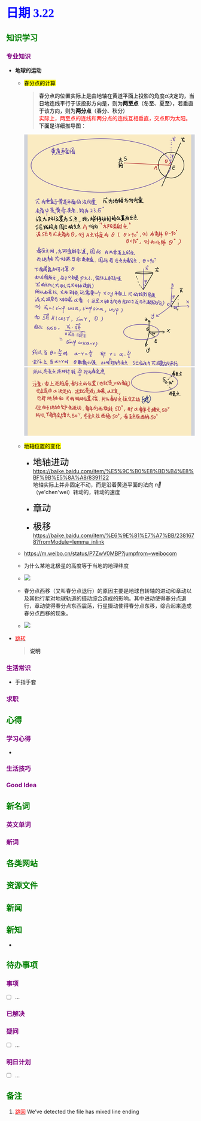 ## <font color = blue face=楷体 size=6>日期 3.22</font>

## <font color = green>知识学习 </font>
### <font color = purple>专业知识 </font>
+ **地球的运动**
	 + <mark> 春分点的计算</mark>
		 ><font color =o>春分点的位置实际上是由地轴在黄道平面上投影的角度$\alpha$决定的，当日地连线平行于该投影方向是，则为**两至点**（冬至、夏至），若垂直于该方向，则为**两分点**（春分、秋分）</font><br/> <font color = red>实际上，两至点的连线和两分点的连线互相垂直，交点即为太阳。</font>
		 <font color =o> 下面是详细推导图：</font>
	
		<img src ="../picture/3.22/IMG_20250322_122822.jpg" width =550>
		<img src =../picture/3.22/IMG_20250322_124318.jpg width =550>
	
	 + <mark>地轴位置的变化</mark>
	 
		 + <font color = o face = 楷体 size =5>地轴进动</font>
			 https://baike.baidu.com/item/%E5%9C%B0%E8%BD%B4%E8%BF%9B%E5%8A%A8/8391122  
			 地轴实际上并非固定不动，而是沿着黄道平面的法向 $\vec{n}$ （ye'chen'wei）转动的，转动的速度
			 
		 + <font color = o face = 楷体 size =5>章动</font>
		 + <font color = o face = 楷体 size =5>极移</font>
			https://baike.baidu.com/item/%E6%9E%81%E7%A7%BB/2381678?fromModule=lemma_inlink

	 + https://m.weibo.cn/status/P7ZwV0MBP?jumpfrom=weibocom
	 +  为什么某地北极星的高度等于当地的地理纬度
	 + <img src="https://tiku-data.cdn.bcebos.com/originalpic/2dd2db0f6f37f3d29eeb27559ac1f7ac.jpg?auth_key=2366741361-0-0-0a808b16a3417ab15fde145812e1ab6e">
	 + 春分点西移（又叫春分点退行）的原因主要是地球自转轴的进动和章动以及其他行星对地球轨道的摄动综合造成的影响。其中进动使得春分点退行，章动使得春分点东西震荡，行星摄动使得春分点东移，综合起来造成春分点西移的现象。
	 + <img src="https://iknow-pic.cdn.bcebos.com/2f738bd4b31c87010905dadc297f9e2f0708ff5d?x-bce-process=image%2Fresize%2Cm_lfit%2Cw_600%2Ch_800%2Climit_1%2Fquality%2Cq_85%2Fformat%2Cf_auto">


+ 
	<a id = "01-1">  [<font color = red>跳转</font>](#01-2)
   > <font color = o> 说明 </font>
### <font color = purple>生活常识 </font>
+ 手指手套
### <font color = purple>求职 </font>



## <font color = green>心得 </font>
### <font color = purple>学习心得 </font>
+ 
### <font color = purple>生活技巧 </font>

### <font color = purple>Good Idea </font>



## <font color = green>新名词 </font>
### <font color = purple>英文单词 </font>
### <font color = purple>新词 </font>



## <font color = green>各类网站 </font>


## <font color = green>资源文件 </font>


## <font color = green>新闻 </font>


## <font color = green>新知 </font>
+ 

## <font color = green>待办事项 </font>
### <font color = purple>事项 </font>
- [ ] ...
### <font color = purple>已解决 </font>
### <font color = purple>疑问 </font>
- [ ] ...
### <font color = purple>明日计划 </font>
- [ ] ...


## <font color = green>备注 </font>
  1. <a id ="01-2">[<font color = red>跳回</font>](#01-1)
We’ve detected the file has mixed line ending
<!--stackedit_data:
eyJoaXN0b3J5IjpbLTk0MDUxOTAwMCwtMTU0MjE2NDU4NCwxMD
Y5NjYyOTc1LDE2OTI3MTQ2MTcsLTMzMDY3OTc5Miw4NTk5MzIx
NTQsLTE5NjA1MTMyMjQsNzU0ODY2NzczLC0xOTYwNTEzMjI0LC
02OTgxNzU1MjEsMTIxNjU3NjMzMSwtOTM2MjUxMzUwLC0xMzE0
Nzg3ODY0LC0xMDY0NDM4MDU4LDcxMTEyNDE0NywxNDg1MTQ3MD
Y3LDgwMDg2MTg1Miw0OTgyODY0MzldfQ==
-->